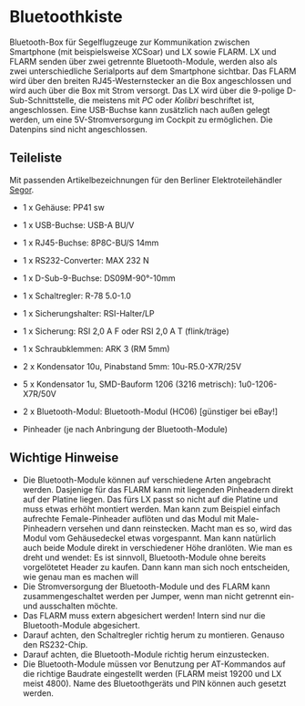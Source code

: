 # Bluetoothkiste
Bluetooth-Box für Segelflugzeuge zur Kommunikation zwischen Smartphone (mit beispielsweise XCSoar) und LX sowie FLARM. LX und FLARM senden über zwei getrennte Bluetooth-Module, werden also als zwei unterschiedliche Serialports auf dem Smartphone sichtbar. Das FLARM wird über den breiten RJ45-Westernstecker an die Box angeschlossen und wird auch über die Box mit Strom versorgt. Das LX wird über die 9-polige D-Sub-Schnittstelle, die meistens mit _PC_ oder _Kolibri_ beschriftet ist, angeschlossen. Eine USB-Buchse kann zusätzlich nach außen gelegt werden, um eine 5V-Stromversorgung im Cockpit zu ermöglichen. Die Datenpins sind nicht angeschlossen.

## Teileliste

Mit passenden Artikelbezeichnungen für den Berliner Elektroteilehändler [Segor](https://www.segor.de).

* 1 x Gehäuse: PP41 sw
* 1 x USB-Buchse: USB-A BU/V
* 1 x RJ45-Buchse: 8P8C-BU/S 14mm
* 1 x RS232-Converter: MAX 232 N
* 1 x D-Sub-9-Buchse: DS09M-90°-10mm
* 1 x Schaltregler: R-78 5.0-1.0
* 1 x Sicherungshalter: RSI-Halter/LP
* 1 x Sicherung: RSI 2,0 A F oder RSI 2,0 A T (flink/träge)
* 1 x Schraubklemmen: ARK 3 (RM 5mm)
* 2 x Kondensator 10u, Pinabstand 5mm: 10u-R5.0-X7R/25V
* 5 x Kondensator 1u, SMD-Bauform 1206 (3216 metrisch): 1u0-1206-X7R/50V

* 2 x Bluetooth-Modul: Bluetooth-Modul (HC06) [günstiger bei eBay!]
* Pinheader (je nach Anbringung der Bluetooth-Module)

## Wichtige Hinweise

* Die Bluetooth-Module können auf verschiedene Arten angebracht werden. Dasjenige für das FLARM kann mit liegenden Pinheadern direkt auf der Platine liegen. Das fürs LX passt so nicht auf die Platine und muss etwas erhöht montiert werden. Man kann zum Beispiel einfach aufrechte Female-Pinheader auflöten und das Modul mit Male-Pinheadern versehen und dann reinstecken. Macht man es so, wird das Modul vom Gehäusedeckel etwas vorgespannt. Man kann natürlich auch beide Module direkt in verschiedener Höhe dranlöten. Wie man es dreht und wendet: Es ist sinnvoll, Bluetooth-Module ohne bereits vorgelötetet Header zu kaufen. Dann kann man sich noch entscheiden, wie genau man es machen will
* Die Stromversorgung der Bluetooth-Module und des FLARM kann zusammengeschaltet werden per Jumper, wenn man nicht getrennt ein- und ausschalten möchte.
* Das FLARM muss extern abgesichert werden! Intern sind nur die Bluetooth-Module abgesichert.
* Darauf achten, den Schaltregler richtig herum zu montieren. Genauso den RS232-Chip.
* Darauf achten, die Bluetooth-Module richtig herum einzustecken.
* Die Bluetooth-Module müssen vor Benutzung per AT-Kommandos auf die richtige Baudrate eingestellt werden (FLARM meist 19200 und LX meist 4800). Name des Bluetoothgeräts und PIN können auch gesetzt werden.
